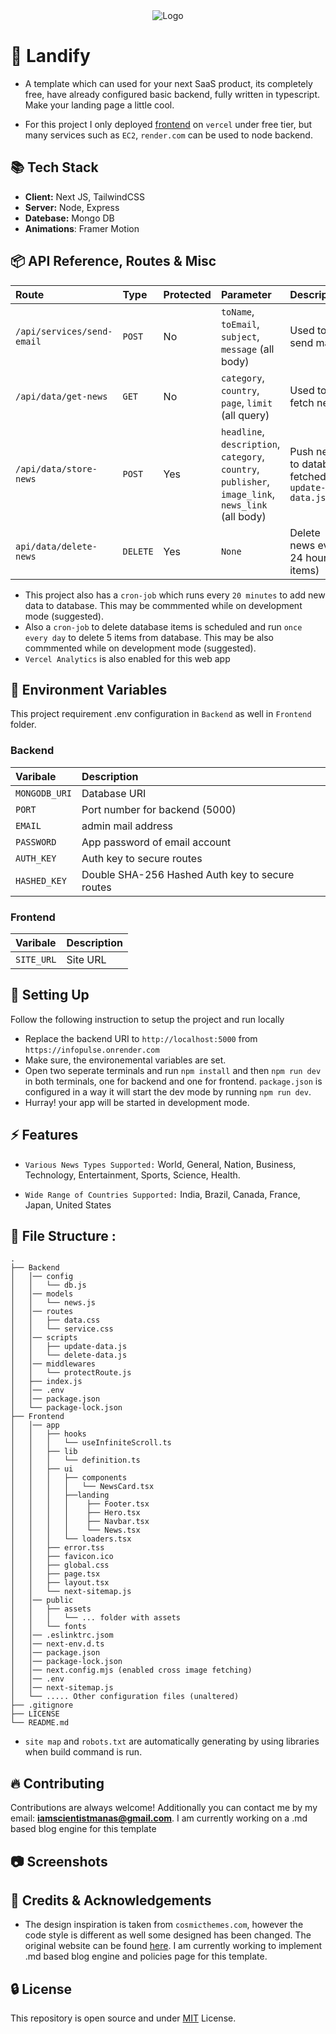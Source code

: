 <div align="center">
  <img src="" alt="Logo">
</div>

# 🔰 Landify

- A template which can used for your next SaaS product, its completely free, have already configured basic backend, fully written in typescript. Make your landing page a little cool.

- For this project I only deployed [frontend](https://landify-sepia.vercel.app/) on `vercel` under free tier, but many services such as `EC2`, `render.com` can be used to node backend.

## 📚 Tech Stack

- **Client:** Next JS, TailwindCSS
- **Server:** Node, Express
- **Datebase:** Mongo DB
- **Animations**: Framer Motion

## 📦 API Reference, Routes & Misc

| Route                      | Type     | Protected | Parameter                                                                                           | Description                                       |
| :------------------------- | :------- | :-------- | :-------------------------------------------------------------------------------------------------- | :------------------------------------------------ |
| `/api/services/send-email` | `POST`   | No        | `toName`, `toEmail`, `subject`, `message` (all body)                                                | Used to send mails                                |
| `/api/data/get-news`       | `GET`    | No        | `category`, `country`, `page`, `limit` (all query)                                                  | Used to fetch news                                |
| `/api/data/store-news`     | `POST`   | Yes       | `headline`, `description`, `category`, `country`, `publisher`, `image_link`, `news_link` (all body) | Push news to database fetched by `update-data.js` |
| `api/data/delete-news`     | `DELETE` | Yes       | `None`                                                                                              | Delete news every 24 hour (5 items)               |

- This project also has a `cron-job` which runs every `20 minutes` to add new data to database. This may be commmented while on development mode (suggested).
- Also a `cron-job` to delete database items is scheduled and run `once every day` to delete 5 items from database. This may be also commmented while on development mode (suggested).
- `Vercel Analytics` is also enabled for this web app

## 🔩 Environment Variables

This project requirement .env configuration in `Backend` as well in `Frontend` folder.

### Backend

| Varibale      | Description                                     |
| :------------ | :---------------------------------------------- |
| `MONGODB_URI` | Database URI                                    |
| `PORT`        | Port number for backend (5000)                  |
| `EMAIL`       | admin mail address                              |
| `PASSWORD`    | App password of email account                   |
| `AUTH_KEY`    | Auth key to secure routes                       |
| `HASHED_KEY`  | Double SHA-256 Hashed Auth key to secure routes |

### Frontend

| Varibale   | Description |
| :--------- | :---------- |
| `SITE_URL` | Site URL    |

## 🔨 Setting Up

Follow the following instruction to setup the project and run locally

- Replace the backend URI to `http://localhost:5000` from `https://infopulse.onrender.com`
- Make sure, the environemental variables are set.
- Open two seperate terminals and run `npm install` and then `npm run dev` in both terminals, one for backend and one for frontend. `package.json` is configured in a way it will start the dev mode by running `npm run dev`.
- Hurray! your app will be started in development mode.

## ⚡ Features

- `Various News Types Supported:` World, General, Nation, Business, Technology, Entertainment, Sports, Science, Health.

- `Wide Range of Countries Supported:` India, Brazil, Canada, France, Japan, United States

## 📁 File Structure :

```
.
├── Backend
│   │── config
│   │   └── db.js
│   │── models
│   │   └── news.js
│   │── routes
│   │   ├── data.css
│   │   └── service.css
│   │── scripts
│   │   ├── update-data.js
│   │   └── delete-data.js
│   │── middlewares
│   │   └── protectRoute.js
│   ├── index.js
│   │── .env
│   │── package.json
│   └── package-lock.json
├── Frontend
│   │── app
│   │   ├── hooks
│   │   │   └── useInfiniteScroll.ts
│   │   ├── lib
│   │   │   └── definition.ts
│   │   ├── ui
│   │   │   ├── components
│   │   │   │   └── NewsCard.tsx
│   │   │   ├──landing
│   │   │   │    ├── Footer.tsx
│   │   │   │    ├── Hero.tsx
│   │   │   │    ├── Navbar.tsx
│   │   │   │    └── News.tsx
│   │   │   └── loaders.tsx
│   │   ├── error.tss
│   │   ├── favicon.ico
│   │   ├── global.css
│   │   ├── page.tsx
│   │   ├── layout.tsx
│   │   └── next-sitemap.js
│   │── public
│   │   ├── assets
│   │   │   └── ... folder with assets
│   │   └── fonts
│   │── .eslinktrc.jsom
│   │── next-env.d.ts
│   │── package.json
│   │── package-lock.json
│   │── next.config.mjs (enabled cross image fetching)
│   │── .env
│   │── next-sitemap.js
│   └── ..... Other configuration files (unaltered)
├── .gitignore
├── LICENSE
└── README.md
```

- `site map` and `robots.txt` are automatically generating by using libraries when build command is run.

## 🔥 Contributing

Contributions are always welcome! Additionally you can contact me by my email: **iamscientistmanas@gmail.com**. I am currently working on a .md based blog engine for this template

## 📷 Screenshots

## 🙌 Credits & Acknowledgements

- The design inspiration is taken from `cosmicthemes.com`, however the code style is different as well some designed has been changed. The original website can be found [here](https://galaxy.cosmicthemes.com/). I am currently working to implement .md based blog engine and policies page for this template.

## 🔒 License

This repository is open source and under [MIT](https://choosealicense.com/licenses/mit/) License.

